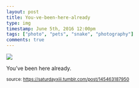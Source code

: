```yaml
---
layout: post
title: You-ve-been-here-already
type: img
timestamp: June 5th, 2016 12:00pm
tags: ["photo", "pets", "snake", "photography"]
comments: true
---
```

<img src="https://saturdayxiii.github.io/media/145463187950.jpg"/>

You’ve been here already.
 
  
<small>source: https://saturdayxiii.tumblr.com/post/145463187950</small>
